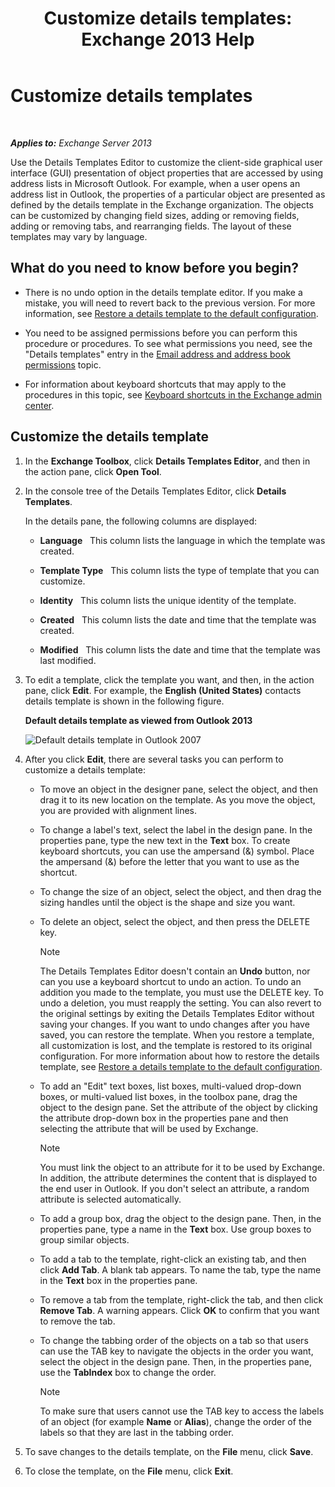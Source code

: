 ﻿---
title: 'Customize details templates: Exchange 2013 Help'
TOCTitle: Customize details templates
ms:assetid: b4beeedd-e46f-442e-844a-e8575f95dca0
ms:mtpsurl: https://technet.microsoft.com/en-us/library/ms.exch.toolbox.detailstemplate(v=EXCHG.150)
ms:contentKeyID: 49090993
ms.date: 05/13/2016
mtps_version: v=EXCHG.150
---

# Customize details templates

 

_**Applies to:** Exchange Server 2013_


Use the Details Templates Editor to customize the client-side graphical user interface (GUI) presentation of object properties that are accessed by using address lists in Microsoft Outlook. For example, when a user opens an address list in Outlook, the properties of a particular object are presented as defined by the details template in the Exchange organization. The objects can be customized by changing field sizes, adding or removing fields, adding or removing tabs, and rearranging fields. The layout of these templates may vary by language.

## What do you need to know before you begin?

  - There is no undo option in the details template editor. If you make a mistake, you will need to revert back to the previous version. For more information, see [Restore a details template to the default configuration](restore-a-details-template-to-the-default-configuration-exchange-2013-help.md).

  - You need to be assigned permissions before you can perform this procedure or procedures. To see what permissions you need, see the "Details templates" entry in the [Email address and address book permissions](email-address-and-address-book-permissions-exchange-2013-help.md) topic.

  - For information about keyboard shortcuts that may apply to the procedures in this topic, see [Keyboard shortcuts in the Exchange admin center](keyboard-shortcuts-in-the-exchange-admin-center-2013-help.md).

## Customize the details template

1.  In the **Exchange Toolbox**, click **Details Templates Editor**, and then in the action pane, click **Open Tool**.

2.  In the console tree of the Details Templates Editor, click **Details Templates**.
    
    In the details pane, the following columns are displayed:
    
      - **Language**   This column lists the language in which the template was created.
    
      - **Template Type**   This column lists the type of template that you can customize.
    
      - **Identity**   This column lists the unique identity of the template.
    
      - **Created**   This column lists the date and time that the template was created.
    
      - **Modified**   This column lists the date and time that the template was last modified.

3.  To edit a template, click the template you want, and then, in the action pane, click **Edit**. For example, the **English (United States)** contacts details template is shown in the following figure.
    
    **Default details template as viewed from Outlook 2013**
    
    ![Default details template in Outlook 2007](images/JJ673049.a0af8aca-663d-4702-ab2f-9a342f481cdf(EXCHG.150).gif "Default details template in Outlook 2007")  

4.  After you click **Edit**, there are several tasks you can perform to customize a details template:
    
      - To move an object in the designer pane, select the object, and then drag it to its new location on the template. As you move the object, you are provided with alignment lines.
    
      - To change a label's text, select the label in the design pane. In the properties pane, type the new text in the **Text** box. To create keyboard shortcuts, you can use the ampersand (&) symbol. Place the ampersand (&) before the letter that you want to use as the shortcut.
    
      - To change the size of an object, select the object, and then drag the sizing handles until the object is the shape and size you want.
    
      - To delete an object, select the object, and then press the DELETE key.
        

        > [!NOTE]
        > The Details Templates Editor doesn't contain an <STRONG>Undo</STRONG> button, nor can you use a keyboard shortcut to undo an action. To undo an addition you made to the template, you must use the DELETE key. To undo a deletion, you must reapply the setting. You can also revert to the original settings by exiting the Details Templates Editor without saving your changes. If you want to undo changes after you have saved, you can restore the template. When you restore a template, all customization is lost, and the template is restored to its original configuration. For more information about how to restore the details template, see <A href="restore-a-details-template-to-the-default-configuration-exchange-2013-help.md">Restore a details template to the default configuration</A>.

    
      - To add an "Edit" text boxes, list boxes, multi-valued drop-down boxes, or multi-valued list boxes, in the toolbox pane, drag the object to the design pane. Set the attribute of the object by clicking the attribute drop-down box in the properties pane and then selecting the attribute that will be used by Exchange.
        

        > [!NOTE]
        > You must link the object to an attribute for it to be used by Exchange. In addition, the attribute determines the content that is displayed to the end user in Outlook. If you don't select an attribute, a random attribute is selected automatically.

    
      - To add a group box, drag the object to the design pane. Then, in the properties pane, type a name in the **Text** box. Use group boxes to group similar objects.
    
      - To add a tab to the template, right-click an existing tab, and then click **Add Tab**. A blank tab appears. To name the tab, type the name in the **Text** box in the properties pane.
    
      - To remove a tab from the template, right-click the tab, and then click **Remove Tab**. A warning appears. Click **OK** to confirm that you want to remove the tab.
    
      - To change the tabbing order of the objects on a tab so that users can use the TAB key to navigate the objects in the order you want, select the object in the design pane. Then, in the properties pane, use the **TabIndex** box to change the order.
        

        > [!NOTE]
        > To make sure that users cannot use the TAB key to access the labels of an object (for example <STRONG>Name</STRONG> or <STRONG>Alias</STRONG>), change the order of the labels so that they are last in the tabbing order.



5.  To save changes to the details template, on the **File** menu, click **Save**.

6.  To close the template, on the **File** menu, click **Exit**.

